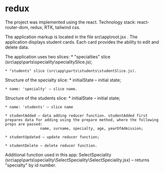 # redux

The project was implemented using the react.
Technology stack: react-router-dom, redux, RTK, tailwind css.

The application markup is located in the file src\app\root.jsx .
The application displays student cards. Each card provides the ability to edit and delete data.

The application uses two slices: 
	* "specialties" slice (src\app\parts\speciality\specialitySlice.js); 
 
 	* "students" slice (src\app\parts\students\studentSlice.js).
  
Structure of the specialty slice: 
	* initialState – initial state;
 
	* name: 'specialty' – slice name.

Structure of the students slice:
    * initialState – initial state;
	 
    * name: 'students' – slice name
	 
    * studentAdded – data adding reducer function. studentAdded first prepares data for adding using the prepare method, where the following props are passed:
                    name, surname, specialty, age, yearOfAdmission;
						  
    * studentUpdated – update reducer function;
	 
    * studentDelete – delete reducer function.

Additional function used in this app:
    SelectSpeciality (src\app\parts\speciality\SelectSpeciality\SelectSpeciality.jsx) – returns "specialty" by id number. 
















